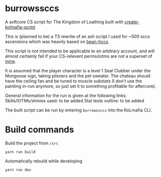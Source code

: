 # burrowssccs

A softcore CS script for The Kingdom of Loathing built with [create-kolmafia-script](https://socket.dev/npm/package/create-kolmafia-script)

This is (planned to be) a TS rewrite of an ash script I used for ~500 sccs ascensions which was heavily based on [bean-hccs](https://github.com/phulin/bean-hccs). 

This script is not intended to be applicable to an arbitrary account, and will almost certainly fail if your CS-relevant perms/iotms are not a superset of [mine](https://api.aventuristo.net/av-snapshot?u=burrows). 

It is assumed that the player character is a level 1 Seal Clubber under the Mongoose sign, taking pilsners and the pet sweater. The chateau should have the ceiling fan and be tuned to muscle substats (I don't use the painting in-run anymore, so just set it to something profitable for aftercore).

General information for the run is given at the following links:
Skills/IOTMs/shinies used: to be added
Stat tests outline: to be added

The built script can be run by entering `burrowssccs` into the KoLmafia CLI.

# Build commands

Build the project from `/src`

```
yarn run build
```

Automatically rebuild while developing

```
yarn run dev
```